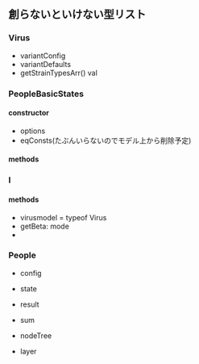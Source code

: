 ## 創らないといけない型リスト

### Virus

- variantConfig
- variantDefaults
- getStrainTypesArr() val

### PeopleBasicStates

#### constructor

- options
- eqConsts(たぶんいらないのでモデル上から削除予定)

#### methods

### I

#### methods

- virusmodel = typeof Virus
- getBeta: mode
-

### People

- config

- state
- result
- sum
- nodeTree
- layer
